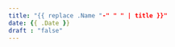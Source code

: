 ```yaml
---
title: "{{ replace .Name "-" " " | title }}"
date: {{ .Date }}
draft : "false"
---
```


<!--more-->
